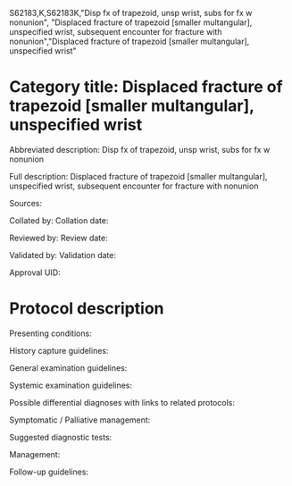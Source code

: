 S62183,K,S62183K,"Disp fx of trapezoid, unsp wrist, subs for fx w nonunion", "Displaced fracture of trapezoid [smaller multangular], unspecified wrist, subsequent encounter for fracture with nonunion","Displaced fracture of trapezoid [smaller multangular], unspecified wrist"
# Category title: Displaced fracture of trapezoid [smaller multangular], unspecified wrist

Abbreviated description: Disp fx of trapezoid, unsp wrist, subs for fx w nonunion

Full description: Displaced fracture of trapezoid [smaller multangular], unspecified wrist, subsequent encounter for fracture with nonunion

Sources:

Collated by:
Collation date:

Reviewed by:
Review date:

Validated by:
Validation date:

Approval UID:

# Protocol description

Presenting conditions:

History capture guidelines:

General examination guidelines:

Systemic examination guidelines:

Possible differential diagnoses with links to related protocols:

Symptomatic / Palliative management:

Suggested diagnostic tests:

Management:

Follow-up guidelines:
